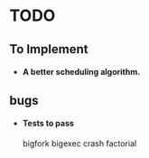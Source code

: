 # TODO

## To Implement

-   #### A better scheduling algorithm.

## bugs

-    #### Tests to pass
        bigfork
        bigexec
        crash
        factorial